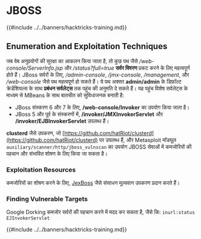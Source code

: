 # JBOSS

{{#include ../../banners/hacktricks-training.md}}



## Enumeration and Exploitation Techniques

जब वेब अनुप्रयोगों की सुरक्षा का आकलन किया जाता है, तो कुछ पथ जैसे _/web-console/ServerInfo.jsp_ और _/status?full=true_ **सर्वर विवरण** प्रकट करने के लिए महत्वपूर्ण होते हैं। JBoss सर्वरों के लिए, _/admin-console_, _/jmx-console_, _/management_, और _/web-console_ जैसे पथ महत्वपूर्ण हो सकते हैं। ये पथ अक्सर **admin/admin** के डिफ़ॉल्ट क्रेडेंशियल्स के साथ **प्रबंधन सर्वलेट्स** तक पहुंच की अनुमति दे सकते हैं। यह पहुंच विशेष सर्वलेट्स के माध्यम से MBeans के साथ बातचीत को सुविधाजनक बनाती है:

- JBoss संस्करण 6 और 7 के लिए, **/web-console/Invoker** का उपयोग किया जाता है।
- JBoss 5 और पूर्व के संस्करणों में, **/invoker/JMXInvokerServlet** और **/invoker/EJBInvokerServlet** उपलब्ध हैं।

**clusterd** जैसे उपकरण, जो [https://github.com/hatRiot/clusterd](https://github.com/hatRiot/clusterd) पर उपलब्ध हैं, और Metasploit मॉड्यूल `auxiliary/scanner/http/jboss_vulnscan` का उपयोग JBOSS सेवाओं में कमजोरियों की पहचान और संभावित शोषण के लिए किया जा सकता है।

### Exploitation Resources

कमजोरियों का शोषण करने के लिए, [JexBoss](https://github.com/joaomatosf/jexboss) जैसे संसाधन मूल्यवान उपकरण प्रदान करते हैं।

### Finding Vulnerable Targets

Google Dorking कमजोर सर्वरों की पहचान करने में मदद कर सकता है, जैसे कि: `inurl:status EJInvokerServlet`



{{#include ../../banners/hacktricks-training.md}}
